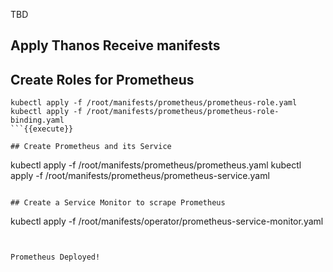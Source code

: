 TBD

## Apply Thanos Receive manifests

## Create Roles for Prometheus

```
kubectl apply -f /root/manifests/prometheus/prometheus-role.yaml
kubectl apply -f /root/manifests/prometheus/prometheus-role-binding.yaml
```{{execute}}

## Create Prometheus and its Service

```
kubectl apply -f /root/manifests/prometheus/prometheus.yaml
kubectl apply -f /root/manifests/prometheus/prometheus-service.yaml
```{{execute}}

## Create a Service Monitor to scrape Prometheus

```
kubectl apply -f /root/manifests/operator/prometheus-service-monitor.yaml
```{{execute}}


Prometheus Deployed!
